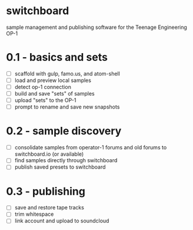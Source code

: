 switchboard
========

sample management and publishing software for the Teenage Engineering OP-1

0.1 - basics and sets
===
- [ ] scaffold with gulp, famo.us, and atom-shell
- [ ] load and preview local samples
- [ ] detect op-1 connection
- [ ] build and save "sets" of samples
- [ ] upload "sets" to the OP-1
- [ ] prompt to rename and save new snapshots

0.2 - sample discovery
===
- [ ] consolidate samples from operator-1 forums and old forums to switchboard.io (or available)
- [ ] find samples directly through switchboard
- [ ] publish saved presets to switchboard

0.3 - publishing
===
- [ ] save and restore tape tracks
- [ ] trim whitespace
- [ ] link account and upload to soundcloud
